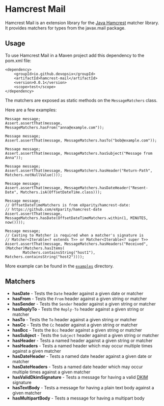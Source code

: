 # Hamcrest Mail

Hamcrest Mail is an extension library for the [Java Hamcrest][] matcher library.
It provides matchers for types from the javax.mail package.

## Usage
To use Hamcrest Mail in a Maven project add this dependency to the pom.xml file:

    <dependency>
        <groupId>io.github.devopsix</groupId>
        <artifactId>hamcrest-mail</artifactId>
        <version>0.0.1</version>
        <scope>test</scope>
    </dependency>

The matchers are exposed as static methods on the `MessageMatchers` class.

Here are a few examples:

    Message message;
    Assert.assertThat(message, MessageMatchers.hasFrom("anna@example.com"));

    Message message;
    Assert.assertThat(message, MessageMatchers.hasTo("bob@example.com"));

    Message message;
    Assert.assertThat(message, MessageMatchers.hasSubject("Message from Anna"));

    Message message;
    Assert.assertThat(message, MessageMatchers.hasHeader("Return-Path", Matchers.notNullValue()));

    Message message;
    Assert.assertThat(message, MessageMatchers.hasDateHeader("Resent-Date", Matchers.isA(OffsetDateTime.class)));

    Message message;
    // OffsetDateTimeMatchers is from eXparity/hamcrest-date:
    // https://github.com/eXparity/hamcrest-date
    Assert.assertThat(message, MessageMatchers.hasDate(OffsetDateTimeMatchers.within(1, MINUTES, now())));

    Message message;
    // Casting to Matcher is required when a matcher's signature is
    // Matcher<Iterable<? extends T>> or Matcher<Iterable<? super T>>
    Assert.assertThat(message, MessageMatchers.hasHeaders("Received", (Matcher)Matchers.hasItems(
            Matchers.containsString("host1"), Matchers.containsString("host2"))));

More example can be found in the [`examples`](examples/) directory.

## Matchers

* __hasDate__ - Tests the `Date` header against a given date or matcher
* __hasFrom__ - Tests the `From` header against a given string or matcher 
* __hasSender__ - Tests the `Sender` header against a given string or matcher
* __hasReplyTo__ - Tests the `Reply-To` header against a given string or matcher
* __hasTo__ - Tests the `To` header against a given string or matcher
* __hasCc__ - Tests the `Cc` header against a given string or matcher
* __hasBcc__ - Tests the `Bcc` header against a given string or matcher
* __hasSubject__ - Tests the `Subject` header against a given string or matcher
* __hasHeader__ - Tests a named header against a given string or matcher
* __hasHeaders__ - Tests a named header which may occur multiple times against a given matcher
* __hasDateHeader__ - Tests a named date header against a given date or matcher
* __hasDateHeaders__ - Tests a named date header which may occur multiple times against a given matcher
* __hasValidDkimSignature__ - Tests a message for having a valid [DKIM][] signature
* __hasTextBody__ - Tests a message for having a plain text body against a given matcher
* __hasMultipartBody__ - Tests a message for having a multipart body

[Java Hamcrest]: http://github.com/hamcrest/JavaHamcrest
[DKIM]: https://tools.ietf.org/html/rfc4871

